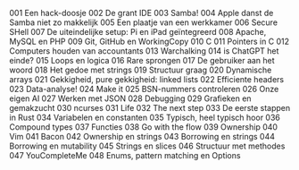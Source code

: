 001 Een hack-doosje
002 De grant IDE
003 Samba!
004 Apple danst de Samba niet zo makkelijk
005 Een plaatje van een werkkamer
006 Secure SHell
007 De uiteindelijke setup: Pi en iPad geïntegreerd
008 Apache, MySQL en PHP
009 Git, GitHub en WorkingCopy
010 C
011 Pointers in C
012 Computers houden van accountants
013 Warchalking
014 is ChatGPT het einde?
015 Loops en logica
016 Rare sprongen
017 De gebruiker aan het woord
018 Het gedoe met strings
019 Structuur graag
020 Dynamische arrays
021 Gekkigheid, pure gekkigheid: linked lists
022 Efficiente headers
023 Data-analyse!
024 Make it
025 BSN-nummers controleren
026 Onze eigen AI
027 Werken met JSON
028 Debugging
029 Grafieken en gemakzucht
030 ncurses
031 Life
032 The next step
033 De eerste stappen in Rust
034 Variabelen en constanten
035 Typisch, heel typisch hoor
036 Compound types
037 Functies
038 Go with the flow
039 Ownership
040 Vim
041 Bacon
042 Ownership en strings
043 Borrowing en strings
044 Borrowing en mutability
045 Strings en slices
046 Structuur met methodes
047 YouCompleteMe
048 Enums, pattern matching en Options
